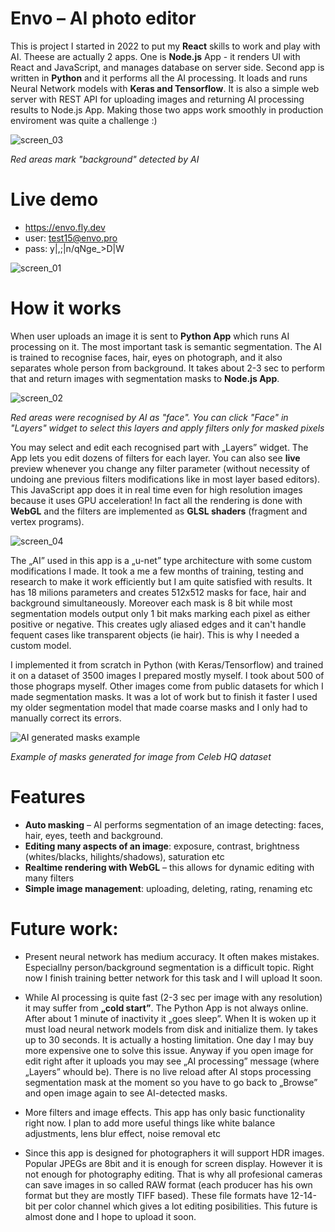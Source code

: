 
# Envo – AI photo editor
This is project I started in 2022 to put my **React** skills to work and play with AI. Theese are actually 2 apps. One is **Node.js** App - it renders UI with React and JavaScript, and manages database on server side. Second app is written in **Python** and it performs all the AI processing. It loads and runs Neural Network models with **Keras and Tensorflow**. It is also a simple web server with REST API for uploading images and returning AI processing results to Node.js App. Making those two apps work smoothly in production enviroment was quite a challenge :)

![screen_03](https://github.com/zbigniew54/envo/assets/132487185/5ca96465-813c-41d7-8806-9dac8f53e24c)

_Red areas mark "background" detected by AI_

# Live demo
* https://envo.fly.dev
* user: test15@envo.pro 
* pass: y|,;|n/qNge_>D|W

![screen_01](https://github.com/zbigniew54/envo/assets/132487185/c36036b0-0ba8-416e-bd7a-58508fd0ee9d)

# How it works
When user uploads an image it is sent to **Python App** which runs AI processing on it. The most important task is semantic segmentation. The AI is trained to recognise faces, hair, eyes on photograph, and it also separates whole person from background. It takes about 2-3 sec to perform that and return images with segmentation masks to **Node.js App**. 

![screen_02](https://github.com/zbigniew54/envo/assets/132487185/7b43257e-7ad2-4ee1-9e66-b8a32675acd3)

_Red areas were recognised by AI as "face". You can click "Face" in "Layers" widget to select this layers and apply filters only for masked pixels_

You may select and edit each recognised part with „Layers” widget. The App lets you edit dozens of filters for each layer. You can also see **live** preview whenever you change any filter parameter (without necessity of undoing ane previous filters modifications like in most layer based editors). This JavaScript app does it in real time even for high resolution images because it uses GPU acceleration! In fact all the rendering is done with **WebGL** and the filters are implemented as **GLSL shaders** (fragment and vertex programs).

![screen_04](https://github.com/zbigniew54/envo/assets/132487185/322c4078-f0e1-48b1-8062-ee7e30821289)


The „AI” used in this app is a „u-net” type architecture with some custom modifications I made. It took a me a few months of training, testing and research to make it work efficiently but I am quite satisfied with results. It has 18 milions parameters and creates 512x512 masks for face, hair and background simultaneously. Moreover each mask is 8 bit while most segmentation models output only 1 bit maks marking each pixel as either positive or negative. This creates ugly aliased edges and it can't handle fequent cases like transparent objects (ie hair). This is why I needed a custom model.

I implemented it from scratch in Python (with Keras/Tensorflow) and trained it on a dataset of 3500 images I prepared mostly myself. I took about 500 of those phograps myself. Other images come from public datasets for which I made segmentation masks. It was a lot of work but to finish it faster I used my older segmentation model that made coarse masks and I only had to manually correct its errors. 

![AI generated masks example](https://github.com/zbigniew54/envo/assets/132487185/de70fe46-bf00-4339-917a-21b90dc31340)

_Example of masks generated for image from Celeb HQ dataset_

# Features
*	**Auto masking** – AI performs segmentation of an image detecting: faces, hair, eyes, teeth and background.
*	**Editing many aspects of an image**: exposure, contrast, brightness (whites/blacks, hilights/shadows), saturation etc
* **Realtime rendering with WebGL** – this allows for dynamic editing with many filters
*	**Simple image management**: uploading, deleting, rating, renaming etc

# Future work:
*	Present neural network has medium accuracy. It often makes mistakes. Especiallny person/background segmentation is a difficult topic. Right now I finish training better network for this task and I will upload It soon.

* While AI processing is quite fast (2-3 sec per image with any resolution) it may suffer from **„cold start”**. The Python App is not always online. After about 1 minute of inactivity it „goes sleep”. When It is woken up it must load neural network models from disk and initialize them. Iy takes up to 30 seconds. It is actually a hosting limitation. One day I may buy more expensive one to solve this issue. Anyway if you open image for edit right after it uploads you may see „AI processing” message (where „Layers” whould be). There is no live reload after AI stops processing segmentation mask at the moment so you have to go back to „Browse” and open image again to see AI-detected masks. 

* More filters and image effects. This app has only basic functionality right now. I plan to add more useful things like white balance adjustments, lens blur effect, noise removal etc

*	Since this app is designed for photographers it will support HDR images. Popular JPEGs are 8bit and it is enough for screen display. However it is not enough for photography editing. That is why all profesional cameras can save images in so called RAW format (each producer has his own format but they are mostly TIFF based). These file formats have 12-14-bit per color channel which gives a lot editing posibilities. This future is almost done and I hope to upload it soon.
